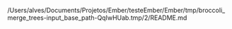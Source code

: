 /Users/alves/Documents/Projetos/Ember/testeEmber/Ember/tmp/broccoli_merge_trees-input_base_path-QqIwHUab.tmp/2/README.md